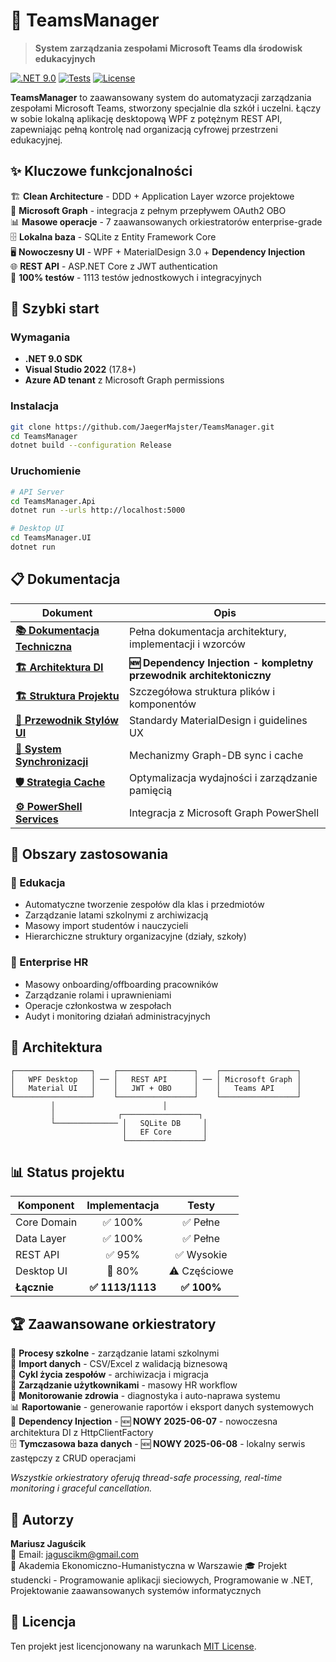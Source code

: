 # 🏫 TeamsManager

> **System zarządzania zespołami Microsoft Teams dla środowisk edukacyjnych**

[![.NET 9.0](https://img.shields.io/badge/.NET-9.0-blue.svg)](https://dotnet.microsoft.com/download/dotnet/9.0)
[![Tests](https://img.shields.io/badge/Tests-1113%2F1113%20%E2%9C%85-brightgreen.svg)](TeamsManager.Tests)
[![License](https://img.shields.io/badge/License-MIT-yellow.svg)](LICENSE)

**TeamsManager** to zaawansowany system do automatyzacji zarządzania zespołami Microsoft Teams, stworzony specjalnie dla szkół i uczelni. Łączy w sobie lokalną aplikację desktopową WPF z potężnym REST API, zapewniając pełną kontrolę nad organizacją cyfrowej przestrzeni edukacyjnej.

## ✨ Kluczowe funkcjonalności

🏗️ **Clean Architecture** - DDD + Application Layer wzorce projektowe  
🔗 **Microsoft Graph** - integracja z pełnym przepływem OAuth2 OBO  
📊 **Masowe operacje** - 7 zaawansowanych orkiestratorów enterprise-grade  
🗄️ **Lokalna baza** - SQLite z Entity Framework Core  
🖥️ **Nowoczesny UI** - WPF + MaterialDesign 3.0 + **Dependency Injection**  
🌐 **REST API** - ASP.NET Core z JWT authentication  
🧪 **100% testów** - 1113 testów jednostkowych i integracyjnych  

## 🚀 Szybki start

### Wymagania
- **.NET 9.0 SDK**
- **Visual Studio 2022** (17.8+)
- **Azure AD tenant** z Microsoft Graph permissions

### Instalacja
```bash
git clone https://github.com/JaegerMajster/TeamsManager.git
cd TeamsManager
dotnet build --configuration Release
```

### Uruchomienie
```bash
# API Server
cd TeamsManager.Api
dotnet run --urls http://localhost:5000

# Desktop UI
cd TeamsManager.UI  
dotnet run
```

## 📋 Dokumentacja

| Dokument | Opis |
|----------|------|
| **[📚 Dokumentacja Techniczna](docs/dokTech.md)** | Pełna dokumentacja architektury, implementacji i wzorców |
| **[🏗️ Architektura DI](docs/DI-Architecture.md)** | **🆕 Dependency Injection - kompletny przewodnik architektoniczny** |
| **[🏗️ Struktura Projektu](docs/strukturaProjektu.md)** | Szczegółowa struktura plików i komponentów |
| **[🎨 Przewodnik Stylów UI](docs/styleUI.md)** | Standardy MaterialDesign i guidelines UX |
| **[🔄 System Synchronizacji](docs/synchronizacja.md)** | Mechanizmy Graph-DB sync i cache |
| **[🛡️ Strategia Cache](docs/strategiaCache.md)** | Optymalizacja wydajności i zarządzanie pamięcią |
| **[⚙️ PowerShell Services](docs/powerShellService.md)** | Integracja z Microsoft Graph PowerShell |

## 🎯 Obszary zastosowania

### 🏫 Edukacja
- Automatyczne tworzenie zespołów dla klas i przedmiotów
- Zarządzanie latami szkolnymi z archiwizacją
- Masowy import studentów i nauczycieli
- Hierarchiczne struktury organizacyjne (działy, szkoły)

### 🏢 Enterprise HR
- Masowy onboarding/offboarding pracowników  
- Zarządzanie rolami i uprawnieniami
- Operacje członkostwa w zespołach
- Audyt i monitoring działań administracyjnych

## 🔧 Architektura

```
┌─────────────────┐    ┌─────────────────┐    ┌─────────────────┐
│   WPF Desktop   │ ── │   REST API      │ ── │ Microsoft Graph │
│   Material UI   │    │   JWT + OBO     │    │   Teams API     │
└─────────────────┘    └─────────────────┘    └─────────────────┘
         │                        │
         │              ┌─────────────────┐
         └────────────── │   SQLite DB     │
                         │   EF Core       │
                         └─────────────────┘
```

## 📊 Status projektu

| Komponent | Implementacja | Testy |
|-----------|:------------:|:-----:|
| Core Domain | ✅ 100% | ✅ Pełne |
| Data Layer | ✅ 100% | ✅ Pełne | 
| REST API | ✅ 95% | ✅ Wysokie |
| Desktop UI | 🔄 80% | ⚠️ Częściowe |
| **Łącznie** | **✅ 1113/1113** | **✅ 100%** |

## 🏆 Zaawansowane orkiestratory

🏫 **Procesy szkolne** - zarządzanie latami szkolnymi  
📂 **Import danych** - CSV/Excel z walidacją biznesową  
🔄 **Cykl życia zespołów** - archiwizacja i migracja  
👥 **Zarządzanie użytkownikami** - masowy HR workflow  
🏥 **Monitorowanie zdrowia** - diagnostyka i auto-naprawa systemu  
📊 **Raportowanie** - generowanie raportów i eksport danych systemowych  
🔌 **Dependency Injection** - 🆕 **NOWY 2025-06-07** - nowoczesna architektura DI z HttpClientFactory  
🗄️ **Tymczasowa baza danych** - 🆕 **NOWY 2025-06-08** - lokalny serwis zastępczy z CRUD operacjami

*Wszystkie orkiestratory oferują thread-safe processing, real-time monitoring i graceful cancellation.*

## 🤝 Autorzy

**Mariusz Jaguścik**  
📧 Email: [jaguscikm@gmail.com](mailto:jaguscikm@gmail.com)  
🏫 Akademia Ekonomiczno-Humanistyczna w Warszawie 
🎓 Projekt studencki - Programowanie aplikacji sieciowych, Programowanie w .NET, Projektowanie zaawansowanych systemów informatycznych  

## 📄 Licencja

Ten projekt jest licencjonowany na warunkach [MIT License](LICENSE).
